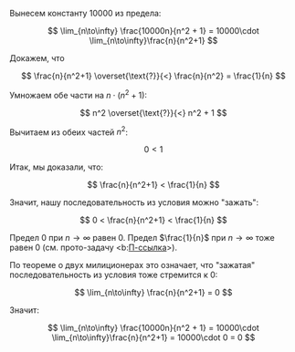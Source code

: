Вынесем константу $10000$ из предела:

$$ \lim_{n\to\infty} \frac{10000n}{n^2 + 1} = 10000\cdot \lim_{n\to\infty}\frac{n}{n^2+1} $$

Докажем, что

$$ \frac{n}{n^2+1} \overset{\text{?}}{<} \frac{n}{n^2} = \frac{1}{n} $$

Умножаем обе части на $n\cdot(n^2+1)$:

$$ n^2 \overset{\text{?}}{<} n^2 + 1 $$

Вычитаем из обеих частей $n^2$:

$$ 0 < 1 $$

Итак, мы доказали, что:

$$ \frac{n}{n^2+1} < \frac{1}{n} $$

Значит, нашу последовательность из условия можно "зажать":

$$ 0 < \frac{n}{n^2+1} < \frac{1}{n} $$

Предел $0$ при $n\to\infty$ равен $0$. Предел $\frac{1}{n}$ при $n\to\infty$ тоже равен $0$ (см. прото-задачу <b:[П-ссылка](advanced/proto/sequence-lim/elementary)>).

По теореме о двух милиционерах это означает, что "зажатая" последовательность из условия тоже стремится к $0$:

$$ \lim_{n\to\infty} \frac{n}{n^2+1} = 0 $$

Значит:

$$ \lim_{n\to\infty} \frac{10000n}{n^2 + 1} = 10000\cdot \lim_{n\to\infty}\frac{n}{n^2+1} = 10000\cdot 0 = 0 $$